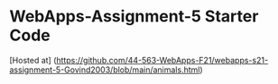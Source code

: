 # WebApps-Assignment-5 Starter Code
[Hosted at] (https://github.com/44-563-WebApps-F21/webapps-s21-assignment-5-Govind2003/blob/main/animals.html)